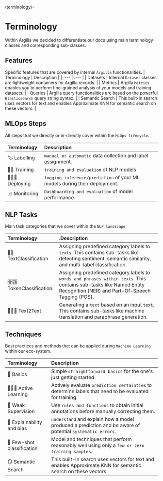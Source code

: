 (terminology)=
# Terminology

Within Argilla we decided to differentiate our docs using main terminology classes and corresponding sub-classes.

## Features

Specific features that are covered by internal `Argilla` functionalities.
| Terminology | Description |
| :--- | :--- |
| Datasets       | Internal `Dataset` classes are lightweight containers for Argilla records.        |
| Metrics       | Argilla `Metrics` enables you to perform fine-grained analysis of your models and training datasets.        |
| Queries       | Argilla query functionalities are based on the powerful `Elasticsearch` query string syntax.        |
| Semantic Search | This built-in search uses vectors for text and enables Approximate KNN for semantic search on these vectors.    |

## MLOps Steps
All steps that we directly or in-directly cover within the `MLOps lifecycle`.

| Terminology | Description |
| :--- | :--- |
| 🏷 Labelling       | `manual or automatic` data collection and label assignment.        |
| 💪🏽 Training      |  `training and evaluation` of NLP models  |
| 👨🏽‍💻 Deploying       | `logging inference/prediction` of your ML models during their deployment.        |
| 📊 Monitoring       | `Dashboarding and evaluation` of model performance.        |


## NLP Tasks

Main task categories that we cover within the `NLP landscape`.

| Terminology | .Description                                                                                                                                                              |
| :--- |:-------------------------------------------------------------------------------------------------------------------------------------------------------------------------|
| 📕📗 TextClassification      | Assigning predefined category labels to `texts`. This contains sub-tasks like detecting sentiment, semantic similarity, and multi-label classification.                   |
| 🈴🈯️ TokenClassification      | Assigning predefined category labels to `words and phrases within texts`. This contains sub-tasks like Named Entity Recognition (NER) and Part-Of-Speech Tagging (POS). |
| 👨🏽💬 Text2Text       | Generating a `text` based on an input `text`.  This contains sub-tasks like machine translation and paraphrase generation.                                              |

## Techniques

Best practices and methods that can be applied during `Machine Learning` within our eco-system.

| Terminology | Description |
| :--- | :--- |
| 🍼 Basics       | Simple `straightforward basics` for the one's just getting started.      |
| 👨🏽‍🏫 Active Learning       | Actively evaluate `prediction certainties` to determine labels that need to be evaluated for training.        |
| 👮 Weak Supervision      | Use `rules and functions` to obtain initial annotations before manually correcting them.      |
| 🔎 Explainability and bias       | `understand` and explain how a model produced a prediction and be aware of potential `systematic errors`.     |
| 🔫 Few-shot classification      | Model and techniques that perform reasonably well using only a `few or zero training samples`.        |
| 🪞 Semantic Search | This built-in search uses vectors for text and enables Approximate KNN for semantic search on these vectors.    |
